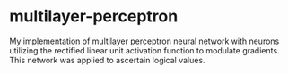 # multilayer-perceptron

My implementation of multilayer perceptron neural network with neurons utilizing the rectified linear unit activation function to modulate gradients. This network was applied to ascertain logical values.
